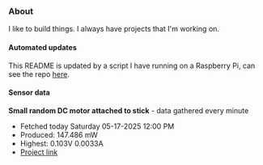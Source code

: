 ### About
I like to build things. I always have projects that I'm working on.

#### Automated updates
This README is updated by a script I have running on a Raspberry Pi, can see the repo [here](https://github.com/jdc-cunningham/raspi-git-repo-updater).

#### Sensor data


**Small random DC motor attached to stick** - data gathered every minute
- Fetched today Saturday 05-17-2025 12:00 PM
- Produced: 147.486 mW
- Highest: 0.103V 0.0033A
- [Project link](https://github.com/jdc-cunningham/turbine-raspi)